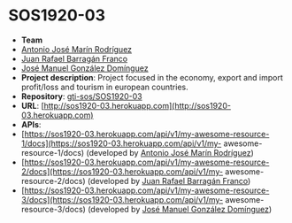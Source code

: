 # SOS1920-03
- **Team**
- [Antonio José Marín Rodríguez](https://github.com/marinantonioj)
- [Juan Rafael Barragán Franco](https://github.com/JuanRafaelBF)
- [José Manuel González Domínguez](https://github.com/jgonzalezal37)
- **Project description**: Project focused in the economy, export and import profit/loss and tourism in european 			countries.
- **Repository**: [gti-sos/SOS1920-03](https://github.com/gti-sos/SOS1920-03)
- **URL**: [http://sos1920-03.herokuapp.com](http://sos1920-03.herokuapp.com)
-  **APIs**:
- [https://sos1920-03.herokuapp.com/api/v1/my-awesome-resource-1/docs](https://sos1920-03.herokuapp.com/api/v1/my-				awesome-resource-1/docs) (developed by [Antonio José Marín Rodríguez](https://github.com/marinantonioj))
- [https://sos1920-03.herokuapp.com/api/v1/my-awesome-resource-2/docs](https://sos1920-03.herokuapp.com/api/v1/my-				awesome-resource-2/docs) (developed by [Juan Rafael Barragán Franco](https://github.com/JuanRafaelBF))
- [https://sos1920-03.herokuapp.com/api/v1/my-awesome-resource-3/docs](https://sos1920-03.herokuapp.com/api/v1/my-				awesome-resource-3/docs) (developed by [José Manuel González Domínguez](https://github.com/jgonzalezal37))